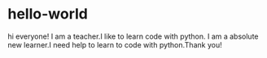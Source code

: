 # hello-world
hi everyone!
I am a teacher.I like to learn code with python. I am a absolute new learner.I need help to learn to code with python.Thank you!
